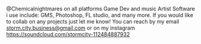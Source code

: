 @Chemicalnightmares on all platforms
Game Dev and music Artist
Software i use include: GMS, Photoshop, FL studio, and many more.
If you would like to collab on any projects just let me know!
You can reach by my email storm.city.business@gmail.com or on my instagram
https://soundcloud.com/stormcity-112484887932

